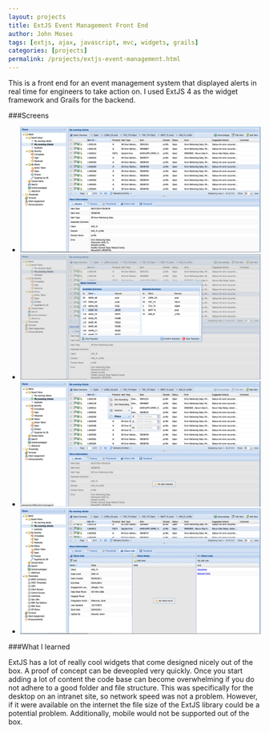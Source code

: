 ```yaml
---
layout: projects
title: ExtJS Event Management Front End
author: John Moses
tags: [extjs, ajax, javascript, mvc, widgets, grails]
categories: [projects]
permalink: /projects/extjs-event-management.html
---
```


This is a front end for an event management system that displayed alerts in real time for engineers to take action on.  I used ExtJS 4 as the widget framework and Grails for the backend.

###Screens

<ul class="small-block-grid-1 large-block-grid-2">
  <li>
    <a href="/images/projects/extjs-0.png">
      <img src="/images/projects/extjs-0.png" alt="extjs screenshot">
    </a>
  </li>
  <li>
    <a href="/images/projects/extjs-1.png">
      <img src="/images/projects/extjs-1.png" alt="extjs screenshot">
    </a>
  </li>
  <li>
    <a href="/images/projects/extjs-2.png">
      <img src="/images/projects/extjs-2.png" alt="extjs screenshot">
    </a>
  </li>
  <li>
    <a href="/images/projects/extjs-3.png">
      <img src="/images/projects/extjs-3.png" alt="extjs screenshot">
    </a>
  </li>
</ul>
  
###What I learned

ExtJS has a lot of really cool widgets that come designed nicely out of the box.  A proof of concept can be deveopled very quickly.  Once you start adding a lot of content the code base can become overwhelming if you do not adhere to a good folder and file structure.  This was specifically for the desktop on an intranet site, so network speed was not a problem.  However, if it were available on the internet the file size of the ExtJS library could be a potential problem.  Additionally, mobile would not be supported out of the box.